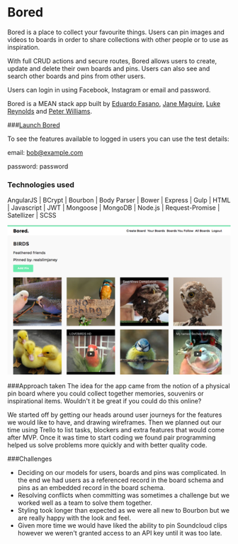 # Bored

Bored is a place to collect your favourite things. Users can pin images and videos to boards in order to share collections with other people or to use as inspiration.

With full CRUD actions and secure routes, Bored allows users to create, update and delete their own boards and pins. Users can also see and search other boards and pins from other users.

Users can login in using Facebook, Instagram or email and password.

Bored is a MEAN stack app built by [Eduardo Fasano](https://github.com/eduardofasano), [Jane Maguire](https://github.com/janemaguire/), [Luke Reynolds](https://github.com/essexrambler) and [Peter Williams](https://github.com/pedroeldiablo).

###[Launch Bored](https://bored-app.herokuapp.com/)

To see the features available to logged in users you can use the test details:

email: bob@example.com

password: password

### Technologies used
AngularJS | BCrypt | Bourbon | Body Parser | Bower | Express | Gulp | HTML | Javascript | JWT | Mongoose | MongoDB | Node.js | Request-Promise | Satellizer | SCSS

![](/src/images/bored2.png)

###Approach taken
The idea for the app came from the notion of a physical pin board where you could collect together memories, souvenirs or inspirational items. Wouldn't it be great if you could do this online?

We started off by getting our heads around user journeys for the features we would like to have, and drawing wireframes. Then we planned out our time using Trello to list tasks, blockers and extra features that would come after MVP. Once it was time to start coding we found pair programming helped us solve problems more quickly and with better quality code.

###Challenges
* Deciding on our models for users, boards and pins was complicated. In the end we had users as a referenced record in the board schema and pins as an embedded record in the board schema.
* Resolving conflicts when committing was sometimes a challenge but we worked well as a team to solve them together.
* Styling took longer than expected as we were all new to Bourbon but we are really happy with the look and feel.
* Given more time we would have liked the ability to pin Soundcloud clips however we weren't granted access to an API key until it was too late.

